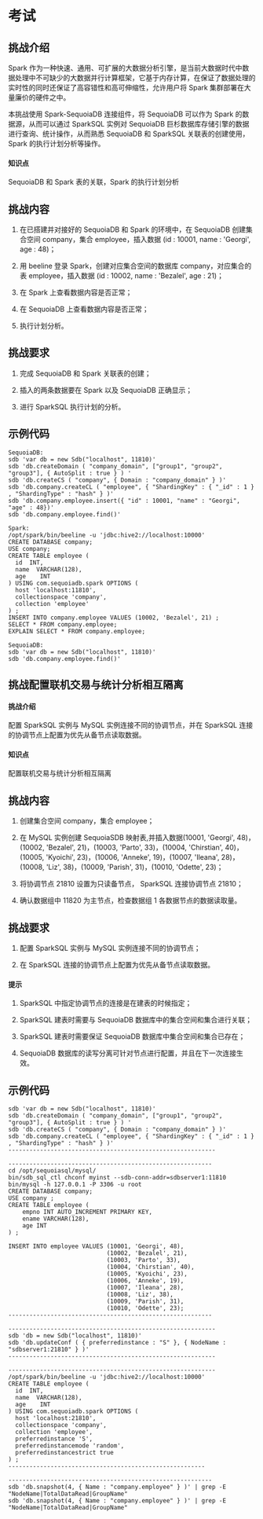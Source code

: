 # 考试

## 挑战介绍

Spark 作为一种快速、通用、可扩展的大数据分析引擎，是当前大数据时代中数据处理中不可缺少的大数据并行计算框架，它基于内存计算，在保证了数据处理的实时性的同时还保证了高容错性和高可伸缩性，允许用户将 Spark 集群部署在大量廉价的硬件之中。

本挑战使用 Spark-SequoiaDB 连接组件，将 SequoiaDB 可以作为 Spark 的数据源，从而可以通过 SparkSQL 实例对 SequoiaDB 巨杉数据库存储引擎的数据进行查询、统计操作，从而熟悉 SequoiaDB 和 SparkSQL 关联表的创建使用，Spark 的执行计划分析等操作。

#### 知识点

SequoiaDB 和 Spark 表的关联，Spark 的执行计划分析

## 挑战内容

1) 在已搭建并对接好的 SequoiaDB 和 Spark 的环境中，在 SequoiaDB 创建集合空间 company，集合 employee，插入数据 (id : 10001, name : 'Georgi', age : 48)；

2) 用 beeline 登录 Spark，创建对应集合空间的数据库 company，对应集合的表 employee，插入数据 (id : 10002, name : 'Bezalel', age : 21)；

3) 在 Spark 上查看数据内容是否正常；

4) 在 SequoiaDB 上查看数据内容是否正常；

5) 执行计划分析。

## 挑战要求

1) 完成 SequoiaDB 和 Spark 关联表的创建；

2) 插入的两条数据要在 Spark 以及 SequoiaDB 正确显示；

3) 进行 SparkSQL 执行计划的分析。


## 示例代码

```shell
SequoiaDB:
sdb 'var db = new Sdb("localhost", 11810)'
sdb 'db.createDomain ( "company_domain", ["group1", "group2", "group3"], { AutoSplit : true } ) '
sdb 'db.createCS ( "company", { Domain : "company_domain" } )'
sdb 'db.company.createCL ( "employee", { "ShardingKey" : { "_id" : 1 } , "ShardingType" : "hash" } )'
sdb 'db.company.employee.insert({ "id" : 10001, "name" : "Georgi", "age" : 48})'
sdb 'db.company.employee.find()'

Spark:
/opt/spark/bin/beeline -u 'jdbc:hive2://localhost:10000'
CREATE DATABASE company;
USE company;
CREATE TABLE employee (
  id  INT,
  name  VARCHAR(128),
  age    INT
) USING com.sequoiadb.spark OPTIONS (
  host 'localhost:11810',
  collectionspace 'company',
  collection 'employee'
) ;
INSERT INTO company.employee VALUES (10002, 'Bezalel', 21) ;
SELECT * FROM company.employee;
EXPLAIN SELECT * FROM company.employee;

SequoiaDB:
sdb 'var db = new Sdb("localhost", 11810)'
sdb 'db.company.employee.find()'
```

## 挑战配置联机交易与统计分析相互隔离

#### 挑战介绍

配置 SparkSQL 实例与 MySQL 实例连接不同的协调节点，并在 SparkSQL 连接的协调节点上配置为优先从备节点读取数据。

#### 知识点

配置联机交易与统计分析相互隔离

## 挑战内容

1) 创建集合空间 company，集合 employee；

2) 在 MySQL 实例创建 SequoiaSDB 映射表,并插入数据(10001, 'Georgi', 48)，
(10002, 'Bezalel', 21)，(10003, 'Parto', 33)，(10004, 'Chirstian', 40)，(10005, 'Kyoichi', 23)，(10006, 'Anneke', 19)，(10007, 'Ileana', 28)，(10008, 'Liz', 38)，(10009, 'Parish', 31)，(10010, 'Odette', 23)；
  
3) 将协调节点 21810 设置为只读备节点， SparkSQL 连接协调节点 21810；

4) 确认数据组中 11820 为主节点，检查数据组 1 各数据节点的数据读取量。

## 挑战要求

1) 配置 SparkSQL 实例与 MySQL 实例连接不同的协调节点；

2) 在 SparkSQL 连接的协调节点上配置为优先从备节点读取数据。

#### 提示

1) SparkSQL 中指定协调节点的连接是在建表的时候指定；

2) SparkSQL 建表时需要与 SequoiaDB 数据库中的集合空间和集合进行关联；

3) SparkSQL 建表时需要保证 SequoiaDB 数据库中集合空间和集合已存在；

4) SequoiaDB 数据库的读写分离可针对节点进行配置，并且在下一次连接生效。

## 示例代码

```shell
sdb 'var db = new Sdb("localhost", 11810)'
sdb 'db.createDomain ( "company_domain", ["group1", "group2", "group3"], { AutoSplit : true } ) '
sdb 'db.createCS ( "company", { Domain : "company_domain" } )'
sdb 'db.company.createCL ( "employee", { "ShardingKey" : { "_id" : 1 } , "ShardingType" : "hash" } )'
-----------------------------------------------------------

----------------------------------------------------------
cd /opt/sequoiasql/mysql/
bin/sdb_sql_ctl chconf myinst --sdb-conn-addr=sdbserver1:11810
bin/mysql -h 127.0.0.1 -P 3306 -u root
CREATE DATABASE company;
USE company ;
CREATE TABLE employee (
    empno INT AUTO_INCREMENT PRIMARY KEY,
    ename VARCHAR(128),
    age INT
) ;

INSERT INTO employee VALUES (10001, 'Georgi', 48),
                            (10002, 'Bezalel', 21),
                            (10003, 'Parto', 33),
                            (10004, 'Chirstian', 40),
                            (10005, 'Kyoichi', 23),
                            (10006, 'Anneke', 19),
                            (10007, 'Ileana', 28),
                            (10008, 'Liz', 38),
                            (10009, 'Parish', 31),
                            (10010, 'Odette', 23);
----------------------------------------------------------

-----------------------------------------------------------
sdb 'db = new Sdb("localhost", 11810)'
sdb 'db.updateConf ( { preferredinstance : "S" }, { NodeName : "sdbserver1:21810" } )'
-----------------------------------------------------------

-----------------------------------------------------------
/opt/spark/bin/beeline -u 'jdbc:hive2://localhost:10000'
CREATE TABLE employee (
  id  INT,
  name  VARCHAR(128),
  age    INT
) USING com.sequoiadb.spark OPTIONS (
  host 'localhost:21810',
  collectionspace 'company',
  collection 'employee',
  preferredinstance 'S',
  preferredinstancemode 'random',
  preferredinstancestrict true
) ;
--------------------------------------------------------

----------------------------------------------------------
sdb 'db.snapshot(4, { Name : "company.employee" } )' | grep -E "NodeName|TotalDataRead|GroupName"
sdb 'db.snapshot(4, { Name : "company.employee" } )' | grep -E "NodeName|TotalDataRead|GroupName"
```
